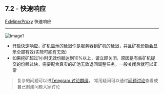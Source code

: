 [Telegram 讨论群组]:https://t.me/fxminerproxy_chat_cn
[问题讨论]:https://github.com/FxPool/FXMinerProxy/issues
[FxMinerProxy]:https://github.com/FxPool/FXMinerProxy
[image1]:https://raw.githubusercontent.com/FxPool/FXMinerProxy/main/image/tutorial/ch7-fast-response.png

## 7.2 - 快速响应
[FxMinerProxy] 快速响应
___
![image1]
- 开启快速响应，矿机显示的延迟你是服务器到矿机的延迟，并且矿机份额会显示全部有效(实际可能有无效)
- 如果挖矿超过1小时无效份额达到10%以上，请立即关闭，原因是有些矿机提交的份额过快，需要配合真实的矿池无效返回调整任务，一般关闭后就可以正常

> 复杂的问题可以进[Telegram 讨论群组]， 常用疑问可以通过[问题讨论]查看或自己创建问题大家讨论